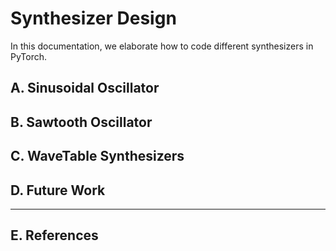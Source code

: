 # Synthesizer Design
In this documentation, we elaborate how to code different synthesizers in PyTorch.

## A. Sinusoidal Oscillator

## B. Sawtooth Oscillator

## C. WaveTable Synthesizers

## D. Future Work

---
## E. References

 